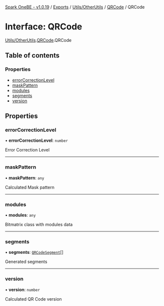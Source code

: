 [Spark OneBE - v1.0.19](../README.md) / [Exports](../modules.md) / [Utils/OtherUtils](../modules/Utils_OtherUtils.md) / [QRCode](../modules/Utils_OtherUtils.QRCode.md) / QRCode

# Interface: QRCode

[Utils/OtherUtils](../modules/Utils_OtherUtils.md).[QRCode](../modules/Utils_OtherUtils.QRCode.md).QRCode

## Table of contents

### Properties

- [errorCorrectionLevel](Utils_OtherUtils.QRCode.QRCode.md#errorcorrectionlevel)
- [maskPattern](Utils_OtherUtils.QRCode.QRCode.md#maskpattern)
- [modules](Utils_OtherUtils.QRCode.QRCode.md#modules)
- [segments](Utils_OtherUtils.QRCode.QRCode.md#segments)
- [version](Utils_OtherUtils.QRCode.QRCode.md#version)

## Properties

### errorCorrectionLevel

• **errorCorrectionLevel**: `number`

Error Correction Level

___

### maskPattern

• **maskPattern**: `any`

Calculated Mask pattern

___

### modules

• **modules**: `any`

Bitmatrix class with modules data

___

### segments

• **segments**: [`QRCodeSegment`](Utils_OtherUtils.QRCode.QRCodeSegment.md)[]

Generated segments

___

### version

• **version**: `number`

Calculated QR Code version
